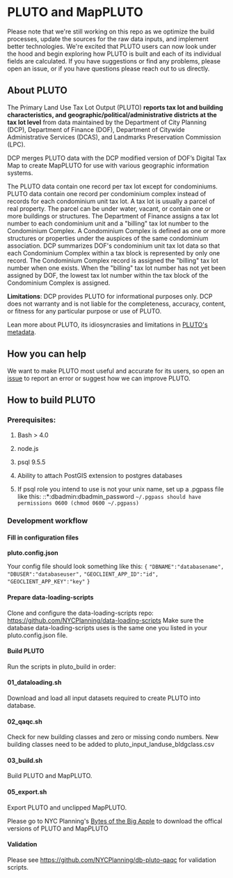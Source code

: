 # PLUTO and MapPLUTO

Please note that we're still working on this repo as we optimize the build processes, update the sources for the raw data inputs, and implement better technologies.  We're excited that PLUTO users can now look under the hood and begin exploring how PLUTO is built and each of its individual fields are calculated. If you have suggestions or find any problems, please open an issue, or if you have questions please reach out to us directly.

## About PLUTO

The Primary Land Use Tax Lot Output (PLUTO) **reports tax lot and building characteristics, and geographic/political/administrative districts at the tax lot level** from data maintained by the Department of City Planning (DCP), Department of Finance (DOF), Department of Citywide Administrative Services (DCAS), and Landmarks Preservation Commission (LPC).

DCP merges PLUTO data with the DCP modified version of DOF’s Digital Tax Map to create MapPLUTO for use with various geographic information systems.

The PLUTO data contain one record per tax lot except for condominiums.  PLUTO data contain one record per condominium complex instead of records for each condominium unit tax lot.  A tax lot is usually a parcel of real property.  The parcel can be under water, vacant, or contain one or more buildings or structures.  The Department of Finance assigns a tax lot number to each condominium unit and a "billing" tax lot number to the Condominium Complex.  A Condominium Complex is defined as one or more structures or properties under the auspices of the same condominium association.  DCP summarizes DOF's condominium unit tax lot data so that each Condominium Complex within a tax block is represented by only one record.  The Condominium Complex record is assigned the "billing" tax lot number when one exists.  When the "billing" tax lot number has not yet been assigned by DOF, the lowest tax lot number within the tax block of the Condominium Complex is assigned.

**Limitations**:
DCP provides PLUTO for informational purposes only. DCP does not warranty and is not liable for the completeness, accuracy, content, or fitness for any particular purpose or use of PLUTO.

Lean more about PLUTO, its idiosyncrasies and limitations in [PLUTO's metadata](https://www1.nyc.gov/assets/planning/download/pdf/data-maps/open-data/plutolayout.pdf?r=17v11a).

## How you can help

We want to make PLUTO most useful and accurate for its users, so open an [issue](https://github.com/NYCPlanning/db-pluto/issues) to report an error or suggest how we can improve PLUTO.

## How to build PLUTO

### Prerequisites:

1. Bash > 4.0

2. node.js

3. psql 9.5.5

4. Ability to attach PostGIS extension to postgres databases
   
5. If psql role you intend to use is not your unix name, set up a .pgpass file like this:
    *:*:*:dbadmin:dbadmin_password
    ```~/.pgpass should have permissions 0600 (chmod 0600 ~/.pgpass)```

### Development workflow

#### Fill in configuration files

**pluto.config.json**

Your config file should look something like this:
```{```
```"DBNAME":"databasename",```
```"DBUSER":"databaseuser",```
```"GEOCLIENT_APP_ID":"id",```
```"GEOCLIENT_APP_KEY":"key"```
```}```

#### Prepare data-loading-scripts

Clone and configure the data-loading-scripts repo: https://github.com/NYCPlanning/data-loading-scripts 
Make sure the database data-loading-scripts uses is the same one you listed in your pluto.config.json file.

#### Build PLUTO

Run the scripts in pluto_build in order:

#### 01_dataloading.sh

Download and load all input datasets required to create PLUTO into database.

#### 02_qaqc.sh

Check for new building classes and zero or missing condo numbers.  New building classes need to be added to pluto_input_landuse_bldgclass.csv

#### 03_build.sh

Build PLUTO and MapPLUTO.

#### 05_export.sh

Export PLUTO and unclipped MapPLUTO.

Please go to NYC Planning's [Bytes of the Big Apple](https://www1.nyc.gov/site/planning/data-maps/open-data.page) to download the offical versions of PLUTO and MapPLUTO

#### Validation

Please see https://github.com/NYCPlanning/db-pluto-qaqc for validation scripts.

